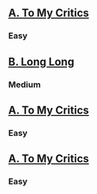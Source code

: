 
<h2><a href="https://codeforces.com/gym/540492/problem/A">A. To My Critics</a></h2><h3>Easy</h3>
<h2><a href="https://codeforces.com/gym/540492/problem/B">B. Long Long</a></h2><h3>Medium</h3>
<h2><a href="https://codeforces.com/gym/540492/problem/A">A. To My Critics</a></h2><h3>Easy</h3>
<h2><a href="https://codeforces.com/gym/540492/problem/A">A. To My Critics</a></h2><h3>Easy</h3>